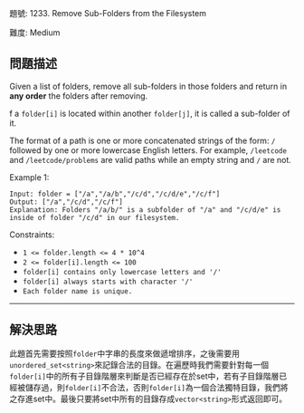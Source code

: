題號: 1233. Remove Sub-Folders from the Filesystem

難度: Medium

## 問題描述

Given a list of folders, remove all sub-folders in those folders and return in **any order** the folders after removing.

f a `folder[i]` is located within another `folder[j]`, it is called a sub-folder of it.

The format of a path is one or more concatenated strings of the form: `/` followed by one or more lowercase English letters. For example, `/leetcode` and `/leetcode/problems` are valid paths while an empty string and `/` are not.

Example 1:

```
Input: folder = ["/a","/a/b","/c/d","/c/d/e","/c/f"]
Output: ["/a","/c/d","/c/f"]
Explanation: Folders "/a/b/" is a subfolder of "/a" and "/c/d/e" is inside of folder "/c/d" in our filesystem.
```

Constraints:

- `1 <= folder.length <= 4 * 10^4`
- `2 <= folder[i].length <= 100`
- `folder[i] contains only lowercase letters and '/'`
- `folder[i] always starts with character '/'`
- `Each folder name is unique.`


---
## 解決思路

此題首先需要按照`folder`中字串的長度來做遞增排序，之後需要用`unordered_set<string>`來記錄合法的目錄。在遍歷時我們需要針對每一個`folder[i]`中的所有子目錄階層來判斷是否已經存在於set中，若有子目錄階層已經被儲存過，則`folder[i]`不合法，否則`folder[i]`為一個合法獨特目錄，我們將之存進set中。最後只要將set中所有的目錄存成`vector<string>`形式返回即可。

